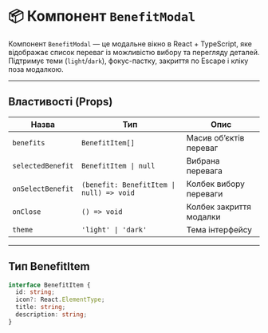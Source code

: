 # 📦 Компонент `BenefitModal`

Компонент `BenefitModal` — це модальне вікно в React + TypeScript, яке відображає список переваг із можливістю вибору та перегляду деталей. Підтримує теми (`light`/`dark`), фокус-пастку, закриття по Escape і кліку поза модалкою.

---

## Властивості (Props)

| Назва             | Тип                                        | Опис                              |
|-------------------|--------------------------------------------|----------------------------------|
| `benefits`        | `BenefitItem[]`                            | Масив об’єктів переваг           |
| `selectedBenefit` | `BenefitItem \| null`                      | Вибрана перевага                 |
| `onSelectBenefit` | `(benefit: BenefitItem \| null) => void` | Колбек вибору переваги           |
| `onClose`         | `() => void`                               | Колбек закриття модалки          |
| `theme`           | `'light' \| 'dark'`                        | Тема інтерфейсу                  |

---

## Тип BenefitItem

```ts
interface BenefitItem {
  id: string;
  icon?: React.ElementType;
  title: string;
  description: string;
}
